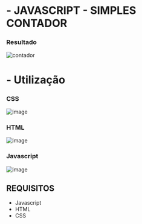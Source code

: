 # - JAVASCRIPT - SIMPLES CONTADOR

### Resultado
![contador](https://user-images.githubusercontent.com/112535799/218314349-1ab38515-5f27-4efe-b803-4a40cc9ca55d.PNG)

# - Utilização

### CSS
![image](https://user-images.githubusercontent.com/112535799/218314474-8cb41b66-34c0-4c87-be58-674b8e986f0e.png)

### HTML
![image](https://user-images.githubusercontent.com/112535799/218314494-c7eb1b6b-43c3-4500-b37f-256a4fbba61a.png)

### Javascript
![image](https://user-images.githubusercontent.com/112535799/218314527-c4b1acc4-9684-4561-bb38-5adaa8b4638c.png)

## REQUISITOS
- Javascript
- HTML
- CSS
